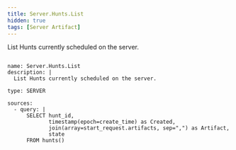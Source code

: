 ```yaml
---
title: Server.Hunts.List
hidden: true
tags: [Server Artifact]
---
```


List Hunts currently scheduled on the server.


<pre><code class="language-yaml">
name: Server.Hunts.List
description: |
  List Hunts currently scheduled on the server.

type: SERVER

sources:
  - query: |
      SELECT hunt_id,
             timestamp(epoch=create_time) as Created,
             join(array=start_request.artifacts, sep=&quot;,&quot;) as Artifact,
             state
      FROM hunts()

</code></pre>

